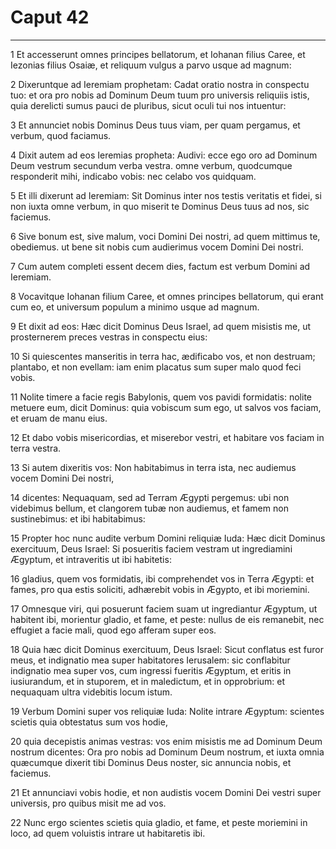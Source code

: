 # Caput 42

***

1 Et accesserunt omnes principes bellatorum, et Iohanan filius Caree, et Iezonias filius Osaiæ, et reliquum vulgus a parvo usque ad magnum:

2 Dixeruntque ad Ieremiam prophetam: Cadat oratio nostra in conspectu tuo: et ora pro nobis ad Dominum Deum tuum pro universis reliquiis istis, quia derelicti sumus pauci de pluribus, sicut oculi tui nos intuentur:

3 Et annunciet nobis Dominus Deus tuus viam, per quam pergamus, et verbum, quod faciamus.

4 Dixit autem ad eos Ieremias propheta: Audivi: ecce ego oro ad Dominum Deum vestrum secundum verba vestra. omne verbum, quodcumque responderit mihi, indicabo vobis: nec celabo vos quidquam.

5 Et illi dixerunt ad Ieremiam: Sit Dominus inter nos testis veritatis et fidei, si non iuxta omne verbum, in quo miserit te Dominus Deus tuus ad nos, sic faciemus.

6 Sive bonum est, sive malum, voci Domini Dei nostri, ad quem mittimus te, obediemus. ut bene sit nobis cum audierimus vocem Domini Dei nostri.

7 Cum autem completi essent decem dies, factum est verbum Domini ad Ieremiam.

8 Vocavitque Iohanan filium Caree, et omnes principes bellatorum, qui erant cum eo, et universum populum a minimo usque ad magnum.

9 Et dixit ad eos: Hæc dicit Dominus Deus Israel, ad quem misistis me, ut prosternerem preces vestras in conspectu eius:

10 Si quiescentes manseritis in terra hac, ædificabo vos, et non destruam; plantabo, et non evellam: iam enim placatus sum super malo quod feci vobis.

11 Nolite timere a facie regis Babylonis, quem vos pavidi formidatis: nolite metuere eum, dicit Dominus: quia vobiscum sum ego, ut salvos vos faciam, et eruam de manu eius.

12 Et dabo vobis misericordias, et miserebor vestri, et habitare vos faciam in terra vestra.

13 Si autem dixeritis vos: Non habitabimus in terra ista, nec audiemus vocem Domini Dei nostri,

14 dicentes: Nequaquam, sed ad Terram Ægypti pergemus: ubi non videbimus bellum, et clangorem tubæ non audiemus, et famem non sustinebimus: et ibi habitabimus:

15 Propter hoc nunc audite verbum Domini reliquiæ Iuda: Hæc dicit Dominus exercituum, Deus Israel: Si posueritis faciem vestram ut ingrediamini Ægyptum, et intraveritis ut ibi habitetis:

16 gladius, quem vos formidatis, ibi comprehendet vos in Terra Ægypti: et fames, pro qua estis soliciti, adhærebit vobis in Ægypto, et ibi moriemini.

17 Omnesque viri, qui posuerunt faciem suam ut ingrediantur Ægyptum, ut habitent ibi, morientur gladio, et fame, et peste: nullus de eis remanebit, nec effugiet a facie mali, quod ego afferam super eos.

18 Quia hæc dicit Dominus exercituum, Deus Israel: Sicut conflatus est furor meus, et indignatio mea super habitatores Ierusalem: sic conflabitur indignatio mea super vos, cum ingressi fueritis Ægyptum, et eritis in iusiurandum, et in stuporem, et in maledictum, et in opprobrium: et nequaquam ultra videbitis locum istum.

19 Verbum Domini super vos reliquiæ Iuda: Nolite intrare Ægyptum: scientes scietis quia obtestatus sum vos hodie,

20 quia decepistis animas vestras: vos enim misistis me ad Dominum Deum nostrum dicentes: Ora pro nobis ad Dominum Deum nostrum, et iuxta omnia quæcumque dixerit tibi Dominus Deus noster, sic annuncia nobis, et faciemus.

21 Et annunciavi vobis hodie, et non audistis vocem Domini Dei vestri super universis, pro quibus misit me ad vos.

22 Nunc ergo scientes scietis quia gladio, et fame, et peste moriemini in loco, ad quem voluistis intrare ut habitaretis ibi.

